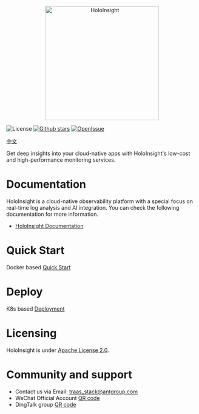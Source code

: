 <p align="center">
  <img height="300" src="https://github.com/traas-stack/holoinsight/blob/main/docs/logo/logo-flat.png" alt="HoloInsight">
</p>

![License](https://img.shields.io/badge/license-Apache--2.0-green.svg)
[![Github stars](https://img.shields.io/github/stars/traas-stack/holoinsight?style=flat-square])](https://github.com/traas-stack/holoinsight)
[![OpenIssue](https://img.shields.io/github/issues/traas-stack/holoinsight)](https://github.com/traas-stack/holoinsight/issues)

[中文](./README-CN.md)

Get deep insights into your cloud-native apps with HoloInsight's low-cost and high-performance monitoring services.

# Documentation
HoloInsight is a cloud-native observability platform with a special focus on real-time log analysis and AI integration. You can check the following documentation for more information.
* [HoloInsight Documentation](https://traas-stack.github.io/holoinsight-docs/)

# Quick Start
Docker based [Quick Start](https://traas-stack.github.io/holoinsight-docs/introduction/quick-start.html)

# Deploy
K8s based [Deployment](https://traas-stack.github.io/holoinsight-docs/operations/deployment/k8s.html)

# Licensing
HoloInsight is under [Apache License 2.0](https://github.com/traas-stack/holoinsight/blob/main/LICENSE).

# Community and support
- Contact us via Email: traas_stack@antgroup.com
- WeChat Official Account [QR code](https://github.com/traas-stack/community/blob/main/holoinsight/contact-us/wechat-qrcode.jpg)
- DingTalk group [QR code](https://github.com/traas-stack/community/blob/main/holoinsight/contact-us/dingtalk-qrcode.jpg)
